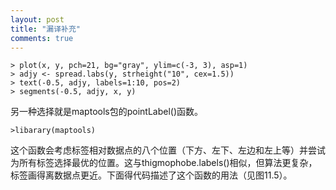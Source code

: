 ```yaml
---
layout: post
title: "漏译补充"
comments: true
---
```

```
> plot(x, y, pch=21, bg="gray", ylim=c(-3, 3), asp=1)
> adjy <- spread.labs(y, strheight("10", cex=1.5))
> text(-0.5, adjy, labels=1:10, pos=2)
> segments(-0.5, adjy, x, y)

```
另一种选择就是maptools包的pointLabel()函数。

```
>libarary(maptools)
```

这个函数会考虑标签相对数据点的八个位置（下方、左下、左边和左上等）并尝试为所有标签选择最优的位置。这与thigmophobe.labels()相似，但算法更复杂，标签画得离数据点更近。下面得代码描述了这个函数的用法（见图11.5）。

